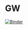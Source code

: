# GW

[![Binder](https://mybinder.org/badge_logo.svg)](https://mybinder.org/v2/gh/prabhasyadav/HSE/master)
